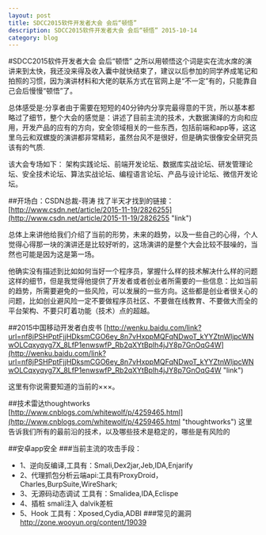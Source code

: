 ```yaml
---
layout: post
title: SDCC2015软件开发者大会 会后“顿悟”
description: SDCC2015软件开发者大会 会后“顿悟” 2015-10-14
category: blog
---
```


#SDCC2015软件开发者大会 会后“顿悟”
之所以用顿悟这个词是实在流水席的演讲来到太快，我还没来得及收入囊中就快结束了，建议以后参加的同学养成笔记和拍照的习惯，因为演讲材料和大佬的联系方式在官网上是“不一定”有的，只能靠自己会后慢慢“顿悟”了。

总体感受是:分享者由于需要在短短的40分钟内分享完最得意的干货，所以基本都略过了细节，整个大会的感觉是：讲述了目前主流的技术，大数据演绎的方向和应用，开发产品的应有的方向，安全领域相关的一些东西，包括前端和app等，这这里乌云和双螺旋的演讲都非常精彩，虽然台风不是很好，但是确实很像安全研究员该有的气质.

该大会专场如下：
架构实践论坛、前端开发论坛、数据库实战论坛、研发管理论坛、安全技术论坛、算法实战论坛、编程语言论坛、产品与设计论坛、微信开发论坛。

##开场白：CSDN总裁-蒋涛
找了半天才找到的链接：
[http://www.csdn.net/article/2015-11-19/2826255](http://www.csdn.net/article/2015-11-19/2826255 "link")

总体上来讲他给我们介绍了当前的形势，未来的趋势，以及一些自己的心得，个人觉得心得那一块的演讲还是比较好听的，这场演讲的是整个大会比较不鼓噪的，当然也可能是因为这是第一场。

他确实没有描述到比如如何当好一个程序员，掌握什么样的技术解决什么样的问题这样的细节，但是我觉得他提供了开发者或者创业者所需要的一些信息：比如当前的趋势，所需要避免的一些风险，可以发展的一些方向。这些都是创业者很关心的问题，比如创业避风险一定不要做程序员社区、不要做在线教育、不要做大而全的平台架构、不要只盯着功能（技术）点的超越。

##2015中国移动开发者白皮书
[http://wenku.baidu.com/link?url=nf8jPSHPptFjjHDksmCGO6ey_8n7vHxppMQFqNDwoT_kYYZtnWljpcWNwOLCqxyqyg7X_8LfP1enwswfP_Rb2qXYtBpIh4jJY8p7GnOqG4W](http://wenku.baidu.com/link?url=nf8jPSHPptFjjHDksmCGO6ey_8n7vHxppMQFqNDwoT_kYYZtnWljpcWNwOLCqxyqyg7X_8LfP1enwswfP_Rb2qXYtBpIh4jJY8p7GnOqG4W "link")

这里有你说需要知道的当前的×××。

##技术雷达thoughtworks
[http://www.cnblogs.com/whitewolf/p/4259465.html](http://www.cnblogs.com/whitewolf/p/4259465.html "thoughtworks")
这里告诉我们所有的最前沿的技术，以及哪些技术是稳定的，哪些是有风险的

##安卓app安全
###当前主流的攻击手段：
- 1、逆向反编译,工具有：Smali,Dex2jar,Jeb,IDA,Enjarify
- 2、代理抓包分析云端api:工具有ProxyDroid，Charles,BurpSuite,WireShark;
- 3、无源码动态调试 工具有：Smalidea,IDA,Eclispe
- 4、插桩 smali注入 dalvik差桩
- 5、Hook 工具有：Xposed,Cydia,ADBI
###常见的漏洞
http://zone.wooyun.org/content/19039





